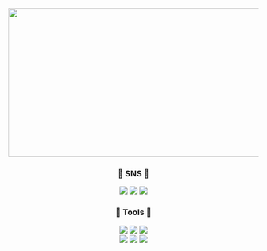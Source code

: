 <img src="https://postfiles.pstatic.net/MjAyNDAyMDhfMTMz/MDAxNzA3MzI1MjMxNTkx.KAf2iCjMG9bNdWEj2_LyjVb9vlKwwWMyLWNypoihHnAg.r5WHaWzPuLD3I_SmaMb1QKyi2fJ4OJ58BEXHT7h5O5gg.JPEG.mercury0502/tulip_wallpaper_mobile.jpg?type=w966" width="1000" height="300">
</div>
</div>
</div>
<h3 align="center">🐤 SNS 🐤</h3>
<div align="center">
  <a href="https://velog.io/@lwittyl/posts" target="_blank"><img src="https://img.shields.io/badge/Velog-DADAFC?style=flat-square&logo=Velog&logoColor=white"/></a>
  <a href="https://www.instagram.com/_witty._0/" target="_blank"><img src="https://img.shields.io/badge/Instagram-EFBAD6?style=flat-square&logo=Instagram&logoColor=white"/></a>
  <a href="mailto:mercury0502@dgu.ac.kr"><img src="https://img.shields.io/badge/Gmail-FFD6AA?style=flat-square&logo=Gmail&logoColor=white&link=mercury0502@dgu.ac.kr"/></a>

<h3 align="center">🫧 Tools 🫧</h3>
<div align="center">
  <img src="https://img.shields.io/badge/Notion-FAF0E4?style=flat-square&logo=notion&logoColor=white"/></a>
  <img src="https://img.shields.io/badge/Slack-EECFBB?style=flat-square&logo=slack&logoColor=white"/></a>
  <img src="https://img.shields.io/badge/Discord-F6B99D?style=flat-square&logo=discord&logoColor=white"/></a>
  <br>  
  <img src="https://img.shields.io/badge/Git-FDF2F0?style=flat-square&logo=Git&logoColor=white"/></a>
  <img src="https://img.shields.io/badge/Github-F8DAE2?style=flat-square&logo=Github&logoColor=white"/></a>
  <img src="https://img.shields.io/badge/VSCode-DEB3CF?style=flat-square&logo=visualstudiocode&logoColor=white"/></a>
</div>
